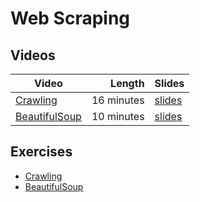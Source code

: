 # Web Scraping

## Videos

| Video | Length | Slides |
|-------|-------:|--------|
| [Crawling](https://web.microsoftstream.com/video/9ceda4de-3749-4d9e-ad2c-3def7cd0c7d0) | 16 minutes | [slides](https://uob-my.sharepoint.com/:b:/g/personal/me17847_bristol_ac_uk/ESBfwTJqSNVDqEcdFdCaJLcBxKWpKIh63teq3unGb3zgwg?e=BDIm6Q) |
| [BeautifulSoup](https://web.microsoftstream.com/video/4af3499f-3198-4d5e-8ff8-b0835a8721cd) | 10 minutes | [slides](https://uob-my.sharepoint.com/:b:/g/personal/me17847_bristol_ac_uk/EU9FDAcFSLNHlp1qVuIa7NkBE6fsQ8xSWcaZpWyXlDRgOg?e=NqDC2z) |


## Exercises

  - [Crawling](./crawl.md)
  - [BeautifulSoup](./soup.md)

